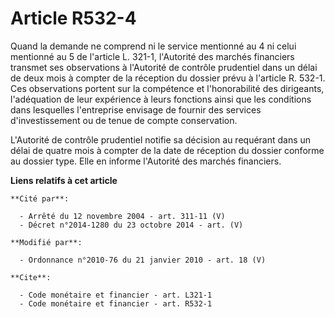 # Article R532-4

Quand la demande ne comprend ni le service mentionné au 4 ni celui mentionné au 5 de l'article L. 321-1, l'Autorité des
marchés financiers transmet ses observations à l'Autorité de contrôle prudentiel dans un délai de deux mois à compter de la
réception du dossier prévu à l'article R. 532-1. Ces observations portent sur la compétence et l'honorabilité des dirigeants,
l'adéquation de leur expérience à leurs fonctions ainsi que les conditions dans lesquelles l'entreprise envisage de fournir
des services d'investissement ou de tenue de compte conservation. 

L'Autorité de contrôle prudentiel notifie sa décision au requérant dans un délai de quatre mois à compter de la date de
réception du dossier conforme au dossier type. Elle en informe l'Autorité des marchés financiers.

**Liens relatifs à cet article**

	**Cité par**:

	  - Arrêté du 12 novembre 2004 - art. 311-11 (V)
	  - Décret n°2014-1280 du 23 octobre 2014 - art. (V)

	**Modifié par**:

	  - Ordonnance n°2010-76 du 21 janvier 2010 - art. 18 (V)

	**Cite**:

	  - Code monétaire et financier - art. L321-1
	  - Code monétaire et financier - art. R532-1
